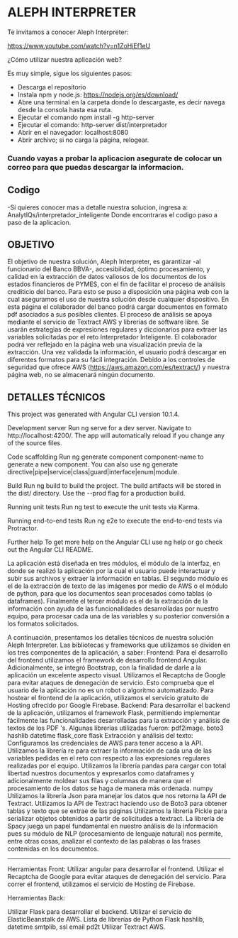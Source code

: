 # ALEPH INTERPRETER

Te invitamos a conocer Aleph Interpreter:

https://www.youtube.com/watch?v=n1ZoHiEf1eU

¿Cómo utilizar nuestra aplicación web?

Es muy simple, sigue los siguientes pasos:

- Descarga el repositorio
- Instala npm y node.js: https://nodejs.org/es/download/
- Abre una terminal en la carpeta donde lo descargaste, es decir navega desde la consola hasta esa ruta.
- Ejecutar el comando npm install -g http-server
- Ejecutar el comando: http-server dist/interpretador
- Abrir en el navegador: localhost:8080
- Abrir archivo; si no carga la página, relogear.

### Cuando vayas a probar la aplicacion asegurate de colocar un correo para que puedas descargar la informacion.

## Codigo
-Si quieres conocer mas a detalle nuestra solucion, ingresa a: AnalytIQs/interpretador_inteligente
Donde encontraras el codigo paso a paso de la aplicacion.

## OBJETIVO

El objetivo de nuestra solución, Aleph Interpreter, es garantizar -al funcionario del Banco BBVA-, accesibilidad, óptimo procesamiento, y calidad en la extracción de datos valiosos de los documentos de los estados financieros de PYMES, con el fin de facilitar el proceso de análisis crediticio del banco. Para esto se puso a disposición una página web con la cual aseguramos el uso de nuestra solución desde cualquier dispositivo. En esta página el colaborador del banco podrá cargar documentos en formato pdf asociados a sus posibles clientes. El proceso de análisis se apoya mediante el servicio de Textract AWS y librerías de software libre. Se usarán estrategias de expresiones regulares y diccionarios para extraer las variables solicitadas por el reto Interpretador Inteligente. El colaborador podrá ver reflejado en la página web una visualización previa de la extracción. Una vez validada la información, el usuario podrá descargar en diferentes formatos para su fácil integración. Debido a los controles de  seguridad que ofrece AWS (https://aws.amazon.com/es/textract/) y nuestra página web, no se almacenará ningún documento.

## DETALLES TÉCNICOS

This project was generated with Angular CLI version 10.1.4.

Development server
Run ng serve for a dev server. Navigate to http://localhost:4200/. The app will automatically reload if you change any of the source files.

Code scaffolding
Run ng generate component component-name to generate a new component. You can also use ng generate directive|pipe|service|class|guard|interface|enum|module.

Build
Run ng build to build the project. The build artifacts will be stored in the dist/ directory. Use the --prod flag for a production build.

Running unit tests
Run ng test to execute the unit tests via Karma.

Running end-to-end tests
Run ng e2e to execute the end-to-end tests via Protractor.

Further help
To get more help on the Angular CLI use ng help or go check out the Angular CLI README.

La aplicación está diseñada en tres módulos, el módulo de la interfaz, en donde se realizó la aplicación por la cual el usuario puede interactuar y subir sus archivos y extraer la información en tablas. El segundo módulo es el de la extracción de texto de las imágenes por medio de AWS o el módulo de python, para que los documentos sean procesados como tablas (o dataframes). Finalmente el tercer módulo es el de la extracción de la información con ayuda de las funcionalidades desarrolladas por nuestro equipo, para procesar cada una de las variables y su posterior conversión a los formatos solicitados.

A continuación, presentamos los detalles técnicos de nuestra solución Aleph Interpreter.
Las bibliotecas y frameworks que utilizamos se dividen en los tres componentes de la aplicación, a saber: 
Frontend: 
Para el desarrollo del frontend utilizamos el framework de desarrollo frontend Angular. Adicionalmente, se integró Bootstrap, con la finalidad de darle a la aplicación un excelente aspecto visual.
Utilizamos el Recaptcha de Google para evitar ataques de denegación de servicio. Esto comprueba que el usuario de la aplicación no es un robot o algoritmo automatizado.
Para hostear el frontend de la aplicación, utilizamos el servicio gratuito de Hosting ofrecido por Google Firebase.
Backend: 
Para desarrollar el backend de la aplicación, utilizamos el framework Flask, permitiendo implementar fácilmente las funcionalidades desarrolladas para la extracción y análisis de textos de los PDF 's.
Algunas librerías utilizadas fueron: 
pdf2image.
boto3
hashlib
datetime
flask_core
flask
Extracción y análisis del texto:
Configuramos las credenciales de AWS para tener acceso a la API.
Utilizamos la librería re para extraer la información de cada una de las variables pedidas en el reto con respecto a las expresiones regulares realizadas por el equipo.
Utilizamos la librería pandas para cargar con total libertad nuestros documentos y expresarlos como dataframes y adicionalmente moldear sus filas y columnas de manera que el procesamiento de los datos se haga de manera más ordenada.
numpy
Utilizamos la librería Json para manejar los datos que nos retorna la API de Textract.
Utilizamos la API de Textract haciendo uso de Boto3 para obtener tablas y texto que se extrae de las páginas
Utilizamos la librería Pickle para serializar objetos obtenidos a partir de solicitudes a textract.
La librería de Spacy juega un papel fundamental en nuestro análisis de la información pues su módulo de NLP (procesamiento de lenguaje natural) nos permite, entre otras cosas, analizar el contexto de las palabras o las frases contenidas en los documentos.


--------------------------------------------
Herramientas Front:
Utilizar angular para desarrollar el frontend.
Utilizar el Recaptcha de Google para evitar ataques de denegación del servicio.
Para correr el frontend, utilizamos el servicio de Hosting de Firebase.


Herramientas Back: 

Utilizar Flask para desarrollar el backend.
Utilizar el servicio de ElasticBeanstalk de AWS.
Lista de librerías de Python
Flask
hashlib, datetime
smtplib, ssl
email
pd2t
Utilizar Textract AWS.
